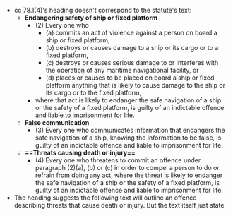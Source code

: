 - cc 78.1(4)'s heading doesn't correspond to the statute's text:
	- **Endangering safety of ship or fixed platform**
		- (2) Every one who
			- (a) commits an act of violence against a person on board a ship or fixed platform,
			- (b) destroys or causes damage to a ship or its cargo or to a fixed platform,
			- (c) destroys or causes serious damage to or interferes with the operation of any maritime navigational facility, or
			- (d) places or causes to be placed on board a ship or fixed platform anything that is likely to cause damage to the ship or its cargo or to the fixed platform,
		- where that act is likely to endanger the safe navigation of a ship or the safety of a fixed platform, is guilty of an indictable offence and liable to imprisonment for life.
	- **False communication**
		- (3) Every one who communicates information that endangers the safe navigation of a ship, knowing the information to be false, is guilty of an indictable offence and liable to imprisonment for life.
	- **==Threats causing death or injury==**
		- (4) Every one who threatens to commit an offence under paragraph (2)(a), (b) or (c) in order to compel a person to do or refrain from doing any act, where the threat is likely to endanger the safe navigation of a ship or the safety of a fixed platform, is guilty of an indictable offence and liable to imprisonment for life.
- The heading suggests the following text will outline an offence describing threats that cause death or injury. But the text itself just state